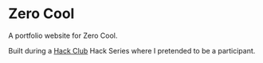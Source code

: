# Zero Cool

A portfolio website for Zero Cool.

Built during a [Hack Club](https://hackclub.io) Hack Series where I pretended to be a participant.
